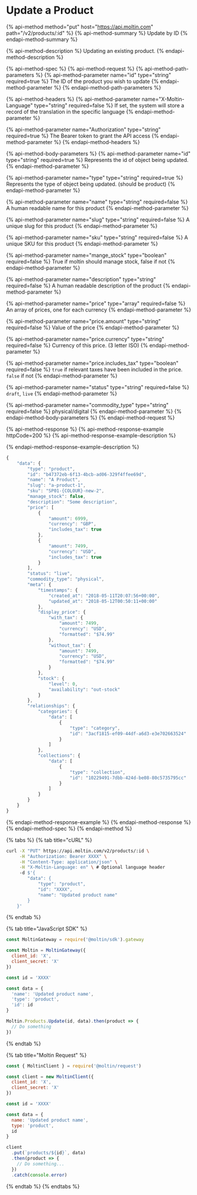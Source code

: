 # Update a Product

{% api-method method="put" host="https://api.moltin.com" path="/v2/products/:id" %}
{% api-method-summary %}
Update by ID
{% endapi-method-summary %}

{% api-method-description %}
Updating an existing product.
{% endapi-method-description %}

{% api-method-spec %}
{% api-method-request %}
{% api-method-path-parameters %}
{% api-method-parameter name="id" type="string" required=true %}
The ID of the product you wish to update
{% endapi-method-parameter %}
{% endapi-method-path-parameters %}

{% api-method-headers %}
{% api-method-parameter name="X-Moltin-Language" type="string" required=false %}
If set, the system will store a record of the translation in the specific language
{% endapi-method-parameter %}

{% api-method-parameter name="Authorization" type="string" required=true %}
The Bearer token to grant the API access
{% endapi-method-parameter %}
{% endapi-method-headers %}

{% api-method-body-parameters %}
{% api-method-parameter name="id" type="string" required=true %}
Represents the id of object being updated.
{% endapi-method-parameter %}

{% api-method-parameter name="type" type="string" required=true %}
Represents the type of object being updated. \(should be product\)
{% endapi-method-parameter %}

{% api-method-parameter name="name" type="string" required=false %}
A human readable name for this product
{% endapi-method-parameter %}

{% api-method-parameter name="slug" type="string" required=false %}
A unique slug for this product
{% endapi-method-parameter %}

{% api-method-parameter name="sku" type="string" required=false %}
A unique SKU for this product
{% endapi-method-parameter %}

{% api-method-parameter name="mange\_stock" type="boolean" required=false %}
True if moltin should manage stock, false if not
{% endapi-method-parameter %}

{% api-method-parameter name="description" type="string" required=false %}
A human readable description of the product
{% endapi-method-parameter %}

{% api-method-parameter name="price" type="array" required=false %}
An array of prices, one for each currency
{% endapi-method-parameter %}

{% api-method-parameter name="price.amount" type="string" required=false %}
Value of the price
{% endapi-method-parameter %}

{% api-method-parameter name="price.currency" type="string" required=false %}
Currency of this price. \(3 letter ISO\)
{% endapi-method-parameter %}

{% api-method-parameter name="price.includes\_tax" type="boolean" required=false %}
`true` if relevant taxes have been included in the price. `false` if not
{% endapi-method-parameter %}

{% api-method-parameter name="status" type="string" required=false %}
`draft`, `live`
{% endapi-method-parameter %}

{% api-method-parameter name="commodity\_type" type="string" required=false %}
physical/digital
{% endapi-method-parameter %}
{% endapi-method-body-parameters %}
{% endapi-method-request %}

{% api-method-response %}
{% api-method-response-example httpCode=200 %}
{% api-method-response-example-description %}

{% endapi-method-response-example-description %}

```javascript
{
    "data": {
        "type": "product",
        "id": "b47372eb-6f13-4bcb-ad06-329f4ffee69d",
        "name": "A Product",
        "slug": "a-product-1",
        "sku": "SP01-{COLOUR}-new-2",
        "manage_stock": false,
        "description": "Some description",
        "price": [
            {
                "amount": 6999,
                "currency": "GBP",
                "includes_tax": true
            },
            {
                "amount": 7499,
                "currency": "USD",
                "includes_tax": true
            }
        ],
        "status": "live",
        "commodity_type": "physical",
        "meta": {
            "timestamps": {
                "created_at": "2018-05-11T20:07:56+00:00",
                "updated_at": "2018-05-12T00:50:11+00:00"
            },
            "display_price": {
                "with_tax": {
                    "amount": 7499,
                    "currency": "USD",
                    "formatted": "$74.99"
                },
                "without_tax": {
                    "amount": 7499,
                    "currency": "USD",
                    "formatted": "$74.99"
                }
            },
            "stock": {
                "level": 0,
                "availability": "out-stock"
            }
        },
        "relationships": {
            "categories": {
                "data": [
                    {
                        "type": "category",
                        "id": "3acf1815-ef09-44df-a6d3-e3e702663524"
                    }
                ]
            },
            "collections": {
                "data": [
                    {
                        "type": "collection",
                        "id": "10229491-7dbb-424d-be08-80c5735795cc"
                    }
                ]
            }
        }
    }
}
```
{% endapi-method-response-example %}
{% endapi-method-response %}
{% endapi-method-spec %}
{% endapi-method %}

{% tabs %}
{% tab title="cURL" %}
```bash
curl -X "PUT" https://api.moltin.com/v2/products/:id \
     -H "Authorization: Bearer XXXX" \
     -H "Content-Type: application/json" \
     -H "X-Moltin-Language: en" \ # Optional language header
     -d $'{
        "data": {
            "type": "product",
            "id": "XXXX",
            "name": "Updated product name"
        }
    }'
```
{% endtab %}

{% tab title="JavaScript SDK" %}
```javascript
const MoltinGateway = require('@moltin/sdk').gateway

const Moltin = MoltinGateway({
  client_id: 'X',
  client_secret: 'X'
})

const id = 'XXXX'

const data = {
  'name': 'Updated product name',
  'type': 'product',
  'id': id
}

Moltin.Products.Update(id, data).then(product => {
  // Do something
})
```
{% endtab %}

{% tab title="Moltin Request" %}
```javascript
const { MoltinClient } = require('@moltin/request')

const client = new MoltinClient({
  client_id: 'X',
  client_secret: 'X'
})

const id = 'XXXX'

const data = {
  name: 'Updated product name',
  type: 'product',
  id
}

client
  .put(`products/${id}`, data)
  .then(product => {
    // Do something...
  })
  .catch(console.error)
```
{% endtab %}
{% endtabs %}


